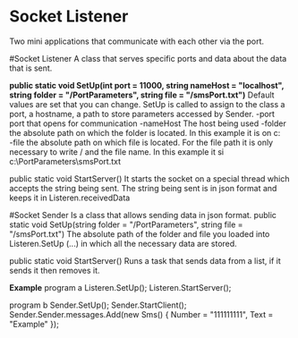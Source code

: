 # Socket Listener

Two mini applications that communicate with each other via the port.


#Socket Listener
A class that serves specific ports and data about the data that is sent.

**public static void SetUp(int port = 11000, string nameHost = "localhost", string folder = "/PortParameters", string file = "/smsPort.txt")**
Default values are set that you can change. SetUp is called to assign to the class a port, a hostname, a path to store parameters accessed by Sender.
-port port that opens for communication
-nameHost The host being used
-folder the absolute path on which the folder is located. In this example it is on c:\
-file the absolute path on which file is located. For the file path it is only necessary to write / and the file name. In this example it si c:\PortParameters\smsPort.txt


public static void StartServer()
It starts the socket on a special thread which accepts the string being sent. The string being sent is in json format and keeps it in Listeren.receivedData


#Socket Sender
Is a class that allows sending data in json format.
public static void SetUp(string folder = "/PortParameters", string file = "/smsPort.txt")
The absolute path of the folder and file you loaded into Listeren.SetUp (...) in which all the necessary data are stored.

public static void StartServer()
Runs a task that sends data from a list, if it sends it then removes it.

**Example**
program a
Listeren.SetUp();
Listeren.StartServer();

program b
Sender.SetUp();
Sender.StartClient();
Sender.Sender.messages.Add(new Sms() { Number = "111111111", Text = "Example" });

